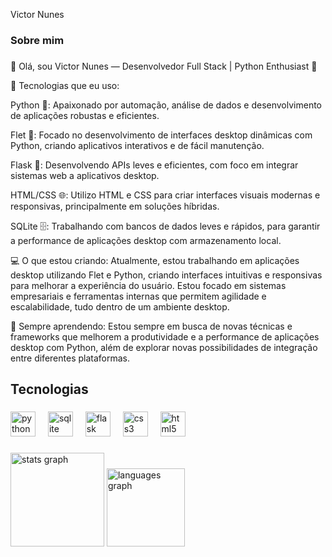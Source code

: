 <p align="left">Victor Nunes</p>

###

<h3 align="left">Sobre  mim</h3>

###

👋 Olá, sou Victor Nunes — Desenvolvedor Full Stack | Python Enthusiast 🐍

🔧 Tecnologias que eu uso:

<p>Python 🐍: Apaixonado por automação, análise de dados e desenvolvimento de aplicações robustas e eficientes.</p>
<p>Flet 🌱: Focado no desenvolvimento de interfaces desktop dinâmicas com Python, criando aplicativos interativos e de fácil manutenção.</p>
<p>Flask 🚀: Desenvolvendo APIs leves e eficientes, com foco em integrar sistemas web a aplicativos desktop.</p>
<p>HTML/CSS 🌐: Utilizo HTML e CSS para criar interfaces visuais modernas e responsivas, principalmente em soluções híbridas.</p>
<p>SQLite 🗄️: Trabalhando com bancos de dados leves e rápidos, para garantir a performance de aplicações desktop com armazenamento local.</p>
<p>💻 O que estou criando: Atualmente, estou trabalhando em aplicações desktop utilizando Flet e Python, criando interfaces intuitivas e responsivas para melhorar a experiência do usuário. Estou focado em sistemas empresariais e ferramentas internas que permitem agilidade e escalabilidade, tudo dentro de um ambiente desktop.</p>

<p>🌱 Sempre aprendendo: Estou sempre em busca de novas técnicas e frameworks que melhorem a produtividade e a performance de aplicações desktop com Python, além de explorar novas possibilidades de integração entre diferentes plataformas.</p>

###

<h2 align="left">Tecnologias</h2>

###

<div align="left">
  <img src="https://cdn.jsdelivr.net/gh/devicons/devicon/icons/python/python-original.svg" height="40" alt="python logo"  />
  <img width="12" />
  <img src="https://skillicons.dev/icons?i=sqlite" height="40" alt="sqlite logo"  />
  <img width="12" />
  <img src="https://skillicons.dev/icons?i=flask" height="40" alt="flask logo"  />
  <img width="12" />
  <img src="https://skillicons.dev/icons?i=css" height="40" alt="css3 logo"  />
  <img width="12" />
  <img src="https://skillicons.dev/icons?i=html" height="40" alt="html5 logo"  />
</div>

###

<div align="left">
  <img src="https://github-readme-stats.vercel.app/api?username=Ns-victo&hide_title=false&hide_rank=false&show_icons=true&include_all_commits=true&count_private=true&disable_animations=false&theme=aura&locale=en&hide_border=false&order=1" height="150" alt="stats graph"  />
  <img src="https://github-readme-stats.vercel.app/api/top-langs?username=Ns-victo&locale=en&hide_title=false&layout=compact&card_width=320&langs_count=2&theme=aura&hide_border=false&order=2" height="125" alt="languages graph"  />
</div>

###
